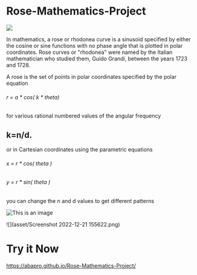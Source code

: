 # Rose-Mathematics-Project

![](https://study.com/cimages/multimages/16/rosesine77803074097057691.jpg)

In mathematics, a rose or rhodonea curve is a sinusoid specified by either the cosine or sine functions
with no phase angle that is plotted in polar coordinates. Rose curves or "rhodonea" were named by
the Italian mathematician who studied them, Guido Grandi, between the years 1723 and 1728.


A rose is the set of points in polar coordinates specified by the polar equation

###### r = a * cos( k * theta)

for various rational numbered values of the angular frequency

## k=n/d.

or in Cartesian coordinates using the parametric equations

###### x = r * cos( theta )

###### y = r * sin( theta )

you can change the n and d values to get different patterns


![This is an image](https://upload.wikimedia.org/wikipedia/commons/b/b4/Rose-rhodonea-curve-7x9-chart-improved.svg)

![](asset/Screenshot 2022-12-21 155622.png)
# Try it Now
https://abapro.github.io/Rose-Mathematics-Project/
